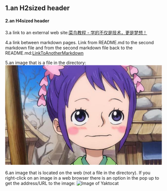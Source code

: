 ## 1.an H2sized header

#### 2.an H4sized header

3.a link to an external web site:[菜鸟教程 - 学的不仅是技术，更是梦想！](https://www.runoob.com/)

4.a link between markdown pages. Link from README.md to the second markdown file and from the second markdown file back to the README.md:[LinkToAnotherMarkdown](AnotherMarkdown.md)

5.an image that is a file in the directory:
![Image of Picture](小玉2.jpeg)

6.an image that is located on the web (not a file in the directory). If you right-click on an image in a web browser there is an option in the pop up to get the address/URL to the image:
![Image of Yaktocat](https://cn.bing.com/images/search?view=detailV2&ccid=p8Ikx6Hn&id=3477675741DFD0C9C7B9ACA7BB304943D7AEDAC3&thid=OIP.p8Ikx6HnkWXlpYPttXrQGgHaEo&mediaurl=https%3a%2f%2fdesk-fd.zol-img.com.cn%2ft_s960x600c5%2fg5%2fM00%2f02%2f04%2fChMkJ1bKyFyIQsN6AAyxXhhOLEwAALIBAKHOukADLF2135.jpg&exph=600&expw=960&q=%e6%b5%b7%e8%b4%bc%e7%8e%8b%e5%9b%be%e7%89%87&simid=607988406700833409&FORM=IRPRST&ck=C023E8AC9EACE2CD164F6CB666DEC0C8&selectedIndex=7)
